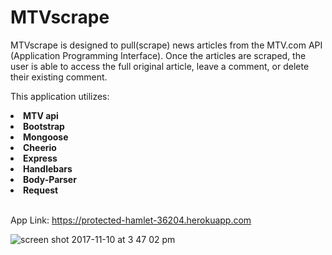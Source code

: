 # MTVscrape

MTVscrape is designed to pull(scrape) news articles from the MTV.com API (Application Programming Interface). Once the articles are scraped, the user is able to access the full original article, leave a comment, or delete their existing comment.

This application utilizes: 
<li><strong>MTV api</strong></li>
 <li><strong>Bootstrap</strong></li>
 <li><strong>Mongoose</strong></li>
 <li><strong>Cheerio</strong></li>
 <li><strong>Express</strong></li>
 <li><strong>Handlebars</strong></li>
 <li><strong>Body-Parser</strong></li>
 <li><strong>Request</strong></li>
 <br>

App Link: https://protected-hamlet-36204.herokuapp.com

![screen shot 2017-11-10 at 3 47 02 pm](https://user-images.githubusercontent.com/25890329/32678009-9c3613d2-c62e-11e7-9540-65d64f518496.png)

 
  
 
